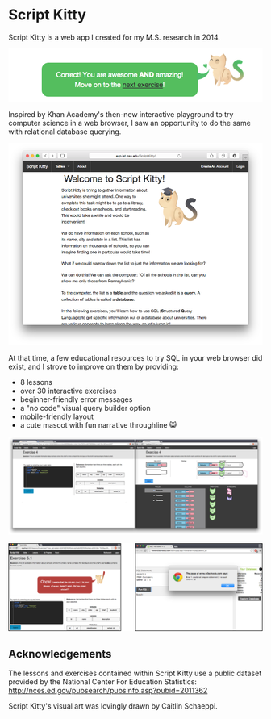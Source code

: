 # Script Kitty

Script Kitty is a web app I created for my M.S. research in 2014.

![script kitty mascot letting you know you are correct and awesome](https://raw.githubusercontent.com/quietly-turning/script-kitty/d8455e8d7ccf1bffe3231d6269fb9c034da230c4/_github/correct-and-awesome.png)

Inspired by Khan Academy's then-new interactive playground to try computer science in a web browser, I saw an opportunity to do the same with relational database querying.

![script kitty's homepage](https://raw.githubusercontent.com/quietly-turning/script-kitty/d8455e8d7ccf1bffe3231d6269fb9c034da230c4/_github/1.a.png)

At that time, a few educational resources to try SQL in your web browser did exist, and I strove to improve on them by providing:

* 8 lessons
* over 30 interactive exercises
* beginner-friendly error messages
* a "no code" visual query builder option
* mobile-friendly layout
* a cute mascot with fun narrative throughline 😸

![side by side screenshots of script kitty's code-based and visual exercises](https://raw.githubusercontent.com/quietly-turning/script-kitty/d8455e8d7ccf1bffe3231d6269fb9c034da230c4/_github/visual-builder.jpg)

![side by side screenshots of script kitty and w3schools interactive SQL exercises](https://raw.githubusercontent.com/quietly-turning/script-kitty/d8455e8d7ccf1bffe3231d6269fb9c034da230c4/_github/figure4.png)


## Acknowledgements

The lessons and exercises contained within Script Kitty use a public dataset provided by the National Center For Education Statistics: http://nces.ed.gov/pubsearch/pubsinfo.asp?pubid=2011362

Script Kitty's visual art was lovingly drawn by Caitlin Schaeppi.
